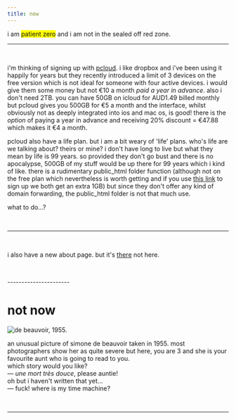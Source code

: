 ```yaml
---
title: now
---
```

i am <span style="background-color: yellow">patient zero</span> and i am not in the sealed off red zone.

----------------------

<p>
  &nbsp;
</p>

i'm thinking of signing up with [pcloud](https://www.pcloud.com/cloud-storage-pricing-plans.html). i like dropbox and i've been using it happily for years but they recently introduced a limit of 3 devices on the free version which is not ideal for someone with four active devices. i would give them some money but not €10 a month *paid a year in advance*. also i don't need 2TB. you can have 50GB on icloud for AUD1.49 billed monthly but pcloud gives you  500GB for €5 a month and the interface, whilst obviously not as deeply integrated into ios and mac os, is good! there is the *option* of paying a year in advance and receiving 20% discount = €47.88 which makes it €4 a month.

pcloud also have a life plan. but i am a bit weary of 'life' plans. who's life are we talking about? theirs or mine? i don't have long to live but what they mean by life is 99 years. so provided they don't go bust and there is no apocalypse, 500GB of my stuff would be up there for 99 years which i kind of like. there is a rudimentary public_html folder function (although not on the free plan which nevertheless is worth getting and if you use [this link](https://my.pcloud.com/#page=register&invite=ITQ07ZSTeDck) to sign up we both get an extra 1GB) but since they don't offer any kind of domain forwarding, the public_html folder is not that much use.

what to do...?

<p>
  &nbsp;
</p>

----------------------

<p>
  &nbsp;
</p>

i also have a new about page. but it's [there]((http://johannesk.com/about.html)) not here.

<p>
  &nbsp;
</p>
----------------------

# not now



![de beauvoir, 1955.](http://johannesk.com.s3.amazonaws.com/2020/img/beauvoir55.jpeg)

an unusual picture of simone de beauvoir taken in 1955. most photographers show her as quite severe but here, you are 3 and she is your favourite aunt who is going to read to you.  
which story would you like?  
— *une mort très douce*, please auntie!  
oh but i haven't written that yet...  
— fuck! where is my time machine?  

<center></center>

<center></center>  <p>

  &nbsp;
</p>

----------------------

<p>
  &nbsp;
</p>








